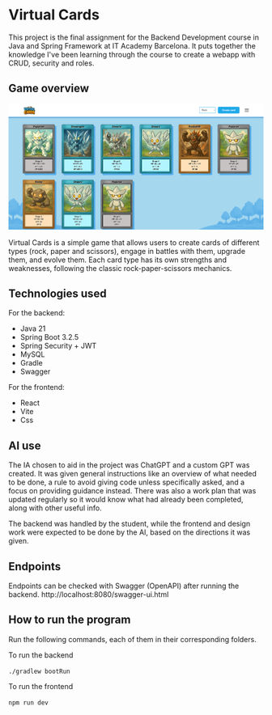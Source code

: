 # Virtual Cards

This project is the final assignment for the Backend Development course in Java and Spring Framework at IT Academy Barcelona. It puts together the knowledge I've been learning through the course to create a webapp with CRUD, security and roles.


## Game overview 

![github_img.png](src/main/resources/github_img.png)

Virtual Cards is a simple game that allows users to create cards of different types (rock, paper and scissors), engage in battles with them, upgrade them, and evolve them. Each card type has its own strengths and weaknesses, following the classic rock-paper-scissors mechanics.

## Technologies used

For the backend:
- Java 21
- Spring Boot 3.2.5
- Spring Security + JWT
- MySQL
- Gradle
- Swagger

For the frontend:
- React
- Vite
- Css


## AI use

The IA chosen to aid in the project was ChatGPT and a custom GPT was created. It was given general instructions like an overview of what needed to be done, a rule to avoid giving code unless specifically asked, and a focus on providing guidance instead. There was also a work plan that was updated regularly so it would know what had already been completed, along with other useful info.

The backend was handled by the student, while the frontend and design work were expected to be done by the AI, based on the directions it was given.


## Endpoints

Endpoints can be checked with Swagger (OpenAPI) after running the backend.
http://localhost:8080/swagger-ui.html


## How to run the program

Run the following commands, each of them in their corresponding folders.

To run the backend

`./gradlew bootRun`

To run the frontend

`npm run dev`